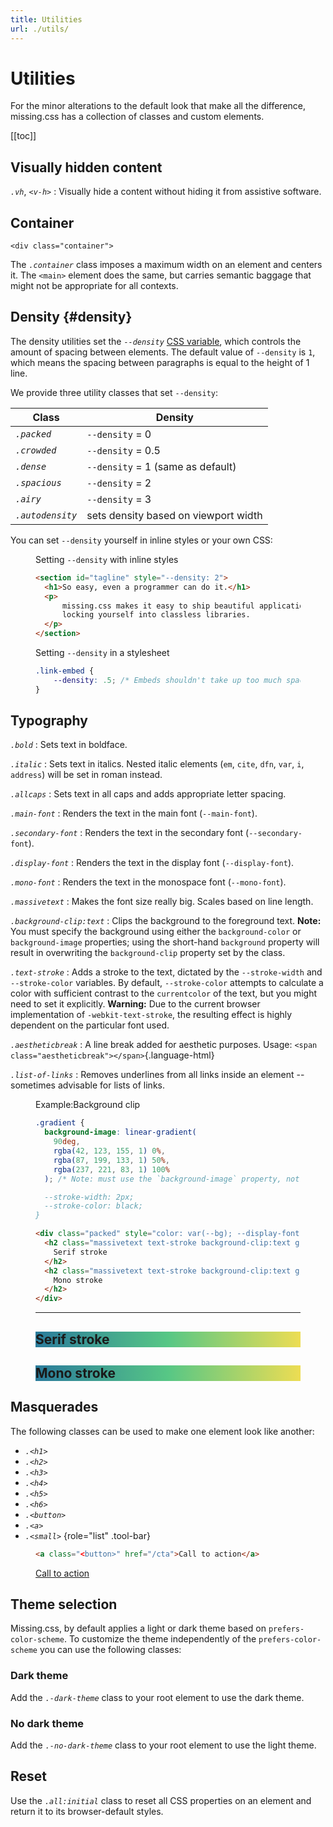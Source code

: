 ```yaml
---
title: Utilities
url: ./utils/
---
```


# Utilities

For the minor alterations to the default look that make all the difference,
missing.css has a collection of classes and custom elements.

[[toc]]

## Visually hidden content

<dfn>`.vh`</dfn>, <dfn>`<v-h>`</dfn>
:   Visually hide a content without hiding it from assistive software.


## Container

`<div class="container">`

The <dfn>`.container`</dfn> class imposes a maximum width on an element and 
centers it. The `<main>` element does the same, but carries semantic baggage
that might not be appropriate for all contexts.


## Density {#density}

The density utilities set the <dfn>`--density`</dfn> [CSS variable][], which
controls the amount of spacing between elements. The default value of
`--density` is `1`, which means the spacing between paragraphs is
equal to the height of 1 line.

We provide three utility classes that set `--density`:

| Class                     | Density                                    |
|---------------------------|--------------------------------------------|
| <dfn>`.packed`</dfn>      | `--density` = 0                            |
| <dfn>`.crowded`</dfn>     | `--density` = 0.5                          |
| <dfn>`.dense`</dfn>       | `--density` = 1 (same as default)          |
| <dfn>`.spacious`</dfn>    | `--density` = 2                            |
| <dfn>`.airy`</dfn>        | `--density` = 3                            |
| <dfn>`.autodensity`</dfn> | sets density based on viewport width       |

You can set `--density` yourself in inline styles or your own CSS:

<figure>
<figcaption>Setting <code>--density</code> with inline styles</figcaption>

  ~~~ html
  <section id="tagline" style="--density: 2">
    <h1>So easy, even a programmer can do it.</h1>
    <p>
        missing.css makes it easy to ship beautiful applications without
        locking yourself into classless libraries.
    </p>
  </section>
  ~~~
</figure>

<figure>
<figcaption>Setting <code>--density</code> in a stylesheet</figcaption>

  ~~~ css
  .link-embed {
      --density: .5; /* Embeds shouldn't take up too much space */
  }
  ~~~

</figure>


## Typography

<dfn>`.bold`</dfn>
:   Sets text in boldface.

<dfn>`.italic`</dfn>
:   Sets text in italics. Nested italic elements
    (`em`, `cite`, `dfn`, `var`, `i`, `address`) will be set in roman instead.

<dfn>`.allcaps`</dfn>
:   Sets text in all caps and adds appropriate letter spacing.

<dfn>`.main-font`</dfn>
:   Renders the text in the main font (`--main-font`).

<dfn>`.secondary-font`</dfn>
:   Renders the text in the secondary font (`--secondary-font`).

<dfn>`.display-font`</dfn>
:   Renders the text in the display font (`--display-font`).

<dfn>`.mono-font`</dfn>
:   Renders the text in the monospace font (`--mono-font`).

<dfn>`.massivetext`</dfn>
:   Makes the font size really big. Scales based on line length.

<dfn>`.background-clip:text`</dfn>
:   Clips the background to the foreground text. <strong class="info color">Note:</strong> You must specify the background using either the `background-color` or `background-image` properties; using the short-hand `background` property will result in overwriting the `background-clip` property set by the class.

<dfn>`.text-stroke`</dfn>
:   Adds a stroke to the text, dictated by the `--stroke-width` and `--stroke-color` variables. By default, `--stroke-color` attempts to calculate a color with sufficient contrast to the `currentcolor` of the text, but you might need to set it explicitly. <strong class="warn color">Warning:</strong> Due to the current browser implementation of `-webkit-text-stroke`, the resulting effect is highly dependent on the particular font used.

<dfn>`.aestheticbreak`</dfn>
:   A line break added for aesthetic purposes. Usage: `<span class="aestheticbreak"></span>`{.language-html}

<dfn>`.list-of-links`</dfn>
:   Removes underlines from all links inside an element -- sometimes advisable for lists of links.

<figure>
<figcaption><sub-title class="allcaps">Example<v-h>:</v-h></sub-title>Background clip</figcaption>

  ~~~ css
  .gradient {
    background-image: linear-gradient(
      90deg,
      rgba(42, 123, 155, 1) 0%,
      rgba(87, 199, 133, 1) 50%,
      rgba(237, 221, 83, 1) 100%
    ); /* Note: must use the `background-image` property, not just `background`

    --stroke-width: 2px;
    --stroke-color: black;
  }
  ~~~
  ~~~ html
  <div class="packed" style="color: var(--bg); --display-font: Georgia">
    <h2 class="massivetext text-stroke background-clip:text gradient display-font">
      Serif stroke
    </h2>
    <h2 class="massivetext text-stroke background-clip:text gradient mono-font">
      Mono stroke
    </h2>
  </div>
  ~~~

  <hr>

  <style>
    .gradient {
      background-image: linear-gradient(
        90deg,
        rgba(42, 123, 155, 1) 0%,
        rgba(87, 199, 133, 1) 50%,
        rgba(237, 221, 83, 1) 100%
      );
      --stroke-width: 2px;
      --stroke-color: black;
    }
  </style>
  <div class="packed" style="color: var(--bg); --display-font: Georgia">
    <h2 class="massivetext text-stroke background-clip:text gradient display-font">
      Serif stroke
    </h2>
    <h2 class="massivetext text-stroke background-clip:text gradient mono-font">
      Mono stroke
    </h2>
  </div>


</figure>


## Masquerades

The following classes can be used to make one element look like another:

 - <dfn>`.<h1>`</dfn>
 - <dfn>`.<h2>`</dfn>
 - <dfn>`.<h3>`</dfn>
 - <dfn>`.<h4>`</dfn>
 - <dfn>`.<h5>`</dfn>
 - <dfn>`.<h6>`</dfn>
 - <dfn>`.<button>`</dfn>
 - <dfn>`.<a>`</dfn>
 - <dfn>`.<small>`</dfn>
 {role="list" .tool-bar}

<figure>

  ~~~ html
  <a class="<button>" href="/cta">Call to action</a>
  ~~~

  <p><a class="<button>" href="#">Call to action</a>


</figure>

## Theme selection

Missing.css, by default applies a light or dark theme based on `prefers-color-scheme`.
To customize the theme independently of the `prefers-color-scheme` you can use
the following classes:

### Dark theme

Add the <dfn>`.-dark-theme`</dfn> class to your root element to use the dark theme.

### No dark theme

Add the <dfn>`.-no-dark-theme`</dfn> class to your root element to use the light theme.

## Reset

Use the <dfn>`.all:initial`</dfn> class to reset all CSS properties on an
element and return it to its browser-default styles.


[CSS variable]: /docs/variables
